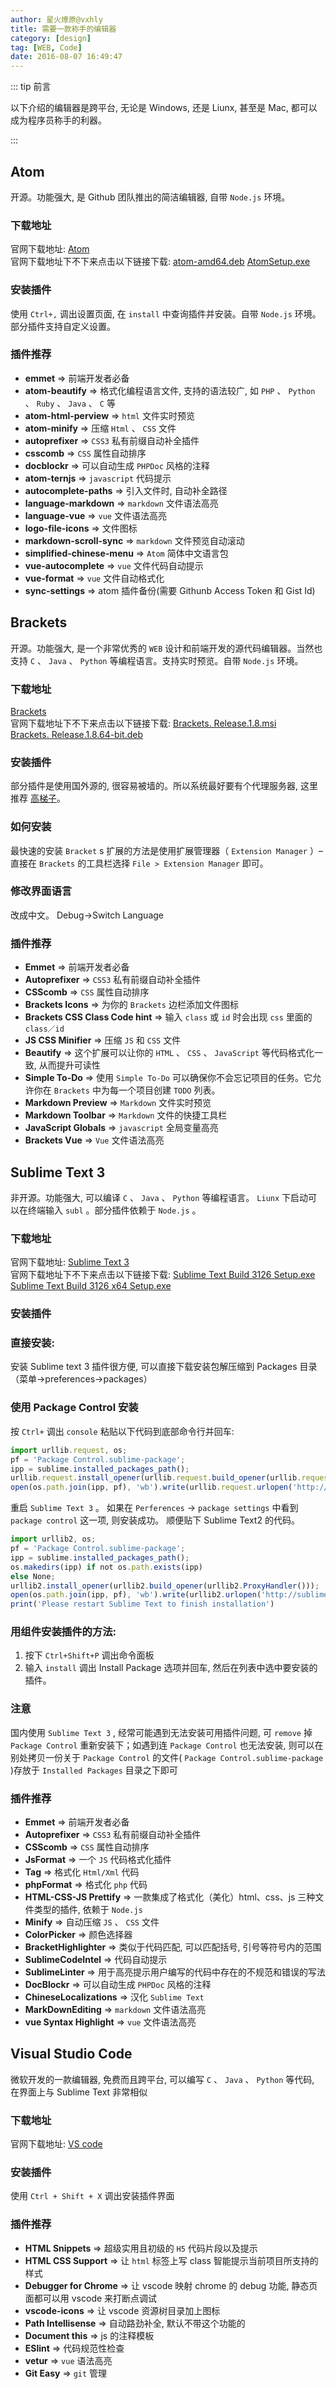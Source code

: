 ```yaml
---
author: 星火燎原@vxhly
title: 需要一款称手的编辑器
category: [design]
tag: [WEB, Code]
date: 2016-08-07 16:49:47
---
```


::: tip 前言

以下介绍的编辑器是跨平台, 无论是 Windows, 还是 Liunx, 甚至是 Mac, 都可以成为程序员称手的利器。

:::

<!-- more -->

## Atom

开源。功能强大, 是 Github 团队推出的简洁编辑器, 自带 `Node.js` 环境。

### 下载地址

官网下载地址: [Atom](http://github.com/atom/atom/releases)<br> 官网下载地址下不下来点击以下链接下载: [atom-amd64.deb](http://oss-blog.test.upcdn.net/atom-amd64.deb?attname=) [AtomSetup.exe](http://oss-blog.test.upcdn.net/AtomSetup.exe?attname=)

### 安装插件

使用 `Ctrl+,` 调出设置页面, 在 `install` 中查询插件并安装。自带 `Node.js` 环境。部分插件支持自定义设置。

### 插件推荐

- **emmet** => 前端开发者必备
- **atom-beautify** => 格式化编程语言文件, 支持的语法较广, 如 `PHP` 、 `Python` 、 `Ruby` 、 `Java` 、 `C` 等
- **atom-html-perview** => `html` 文件实时预览
- **atom-minify** => 压缩 `Html` 、 `CSS` 文件
- **autoprefixer** => `CSS3` 私有前缀自动补全插件
- **csscomb** => `CSS` 属性自动排序
- **docblockr** => 可以自动生成 `PHPDoc` 风格的注释
- **atom-ternjs** => `javascript` 代码提示
- **autocomplete-paths** => 引入文件时, 自动补全路径
- **language-markdown** => `markdown` 文件语法高亮
- **language-vue** => `vue` 文件语法高亮
- **logo-file-icons** => 文件图标
- **markdown-scroll-sync** => `markdown` 文件预览自动滚动
- **simplified-chinese-menu** => `Atom` 简体中文语言包
- **vue-autocomplete** => `vue` 文件代码自动提示
- **vue-format** => `vue` 文件自动格式化
- **sync-settings** => atom 插件备份(需要 Githunb Access Token 和 Gist Id)

## Brackets

开源。功能强大, 是一个非常优秀的 `WEB` 设计和前端开发的源代码编辑器。当然也支持 `C` 、 `Java` 、 `Python` 等编程语言。支持实时预览。自带 `Node.js` 环境。

### 下载地址

[Brackets](http://github.com/adobe/brackets/releases)<br> 官网下载地址下不下来点击以下链接下载: [Brackets. Release.1.8.msi](http://oss-blog.test.upcdn.net/Brackets.Release.1.8.msi?attname=)<br> [Brackets. Release.1.8.64-bit.deb](http://oss-blog.test.upcdn.net/Brackets.Release.1.8.64-bit.deb?attname=)

### 安装插件

部分插件是使用国外源的, 很容易被墙的。所以系统最好要有个代理服务器, 这里推荐 [高梯子](http://www.gaotizi.com/aff.php?aff=133)。

### 如何安装

最快速的安装 `Bracket` s 扩展的方法是使用扩展管理器（ `Extension Manager` ）– 直接在 `Brackets` 的工具栏选择 `File > Extension Manager` 即可。

### 修改界面语言

改成中文。 Debug->Switch Language

### 插件推荐

- **Emmet** => 前端开发者必备
- **Autoprefixer** => `CSS3` 私有前缀自动补全插件
- **CSScomb** => `CSS` 属性自动排序
- **Brackets Icons** => 为你的 `Brackets` 边栏添加文件图标
- **Brackets CSS Class Code hint** => 输入 `class` 或 `id` 时会出现 `css` 里面的 `class／id`
- **JS CSS Minifier** => 压缩 `JS` 和 `CSS` 文件
- **Beautify** => 这个扩展可以让你的 `HTML` 、 `CSS` 、 `JavaScript` 等代码格式化一致, 从而提升可读性
- **Simple To-Do** => 使用 `Simple To-Do` 可以确保你不会忘记项目的任务。它允许你在 `Brackets` 中为每一个项目创建 `TODO` 列表。
- **Markdown Preview** => `Markdown` 文件实时预览
- **Markdown Toolbar** => `Markdown` 文件的快捷工具栏
- **JavaScript Globals** => `javascript` 全局变量高亮
- **Brackets Vue** => `Vue` 文件语法高亮

## Sublime Text 3

非开源。功能强大, 可以编译 `C` 、 `Java` 、 `Python` 等编程语言。 `Liunx` 下启动可以在终端输入 `subl` 。部分插件依赖于 `Node.js` 。

### 下载地址

官网下载地址: [Sublime Text 3](http://www.sublimetext.com/3)<br> 官网下载地址下不下来点击以下链接下载: [Sublime Text Build 3126 Setup.exe](http://oss-blog.test.upcdn.net/Sublime%20Text%20Build%203126%20Setup.exe?attname=)<br> [Sublime Text Build 3126 x64 Setup.exe](http://oss-blog.test.upcdn.net/Sublime%20Text%20Build%203126%20x64%20Setup.exe?attname=)

### 安装插件

### 直接安装:

安装 Sublime text 3 插件很方便, 可以直接下载安装包解压缩到 Packages 目录（菜单->preferences->packages）

### 使用 Package Control 安装

按 `Ctrl+` 调出 `console` 粘贴以下代码到底部命令行并回车:

```javascript
import urllib.request, os;
pf = 'Package Control.sublime-package';
ipp = sublime.installed_packages_path();
urllib.request.install_opener(urllib.request.build_opener(urllib.request.ProxyHandler()));
open(os.path.join(ipp, pf), 'wb').write(urllib.request.urlopen('http://sublime.wbond.net/' + pf.replace(' ', '%20')).read())
```

重启 `Sublime Text 3` 。 如果在 `Perferences` -> `package settings` 中看到 `package control` 这一项, 则安装成功。 顺便贴下 Sublime Text2 的代码。

```javascript
import urllib2, os;
pf = 'Package Control.sublime-package';
ipp = sublime.installed_packages_path();
os.makedirs(ipp) if not os.path.exists(ipp)
else None;
urllib2.install_opener(urllib2.build_opener(urllib2.ProxyHandler()));
open(os.path.join(ipp, pf), 'wb').write(urllib2.urlopen('http://sublime.wbond.net/' + pf.replace(' ', '%20')).read());
print('Please restart Sublime Text to finish installation')
```

### 用组件安装插件的方法:

1. 按下 `Ctrl+Shift+P` 调出命令面板
2. 输入 `install` 调出 Install Package 选项并回车, 然后在列表中选中要安装的插件。

### 注意

国内使用 `Sublime Text 3` , 经常可能遇到无法安装可用插件问题, 可 `remove` 掉 `Package Control` 重新安装下；如遇到连 `Package Control` 也无法安装, 则可以在别处拷贝一份关于 `Package Control` 的文件( `Package Control.sublime-package` )存放于 `Installed Packages` 目录之下即可

### 插件推荐

- **Emmet** => 前端开发者必备
- **Autoprefixer** => `CSS3` 私有前缀自动补全插件
- **CSScomb** => `CSS` 属性自动排序
- **JsFormat** => 一个 `JS` 代码格式化插件
- **Tag** => 格式化 `Html/Xml` 代码
- **phpFormat** => 格式化 `php` 代码
- **HTML-CSS-JS Prettify** => 一款集成了格式化（美化）html、css、js 三种文件类型的插件, 依赖于 `Node.js`
- **Minify** => 自动压缩 `JS` 、 `CSS` 文件
- **ColorPicker** => 颜色选择器
- **BracketHighlighter** => 类似于代码匹配, 可以匹配括号, 引号等符号内的范围
- **SublimeCodeIntel** => 代码自动提示
- **SublimeLinter** => 用于高亮提示用户编写的代码中存在的不规范和错误的写法
- **DocBlockr** => 可以自动生成 `PHPDoc` 风格的注释
- **ChineseLocalizations** => 汉化 `Sublime Text`
- **MarkDownEditing** => `markdown` 文件语法高亮
- **vue Syntax Highlight** => `vue` 文件语法高亮

## Visual Studio Code

微软开发的一款编辑器, 免费而且跨平台, 可以编写 `C` 、 `Java` 、 `Python` 等代码, 在界面上与 Sublime Text 非常相似

### 下载地址

官网下载地址: [VS code](http://code.visualstudio.com/Download)

### 安装插件

使用 `Ctrl + Shift + X` 调出安装插件界面

### 插件推荐

- **HTML Snippets** => 超级实用且初级的 `H5` 代码片段以及提示
- **HTML CSS Support** => 让 `html` 标签上写 class 智能提示当前项目所支持的样式
- **Debugger for Chrome** => 让 vscode 映射 chrome 的 debug 功能, 静态页面都可以用 vscode 来打断点调试
- **vscode-icons** => 让 vscode 资源树目录加上图标
- **Path Intellisense** => 自动路劲补全, 默认不带这个功能的
- **Document this** => js 的注释模板
- **ESlint** => 代码规范性检查
- **vetur** => `vue` 语法高亮
- **Git Easy** => `git` 管理
